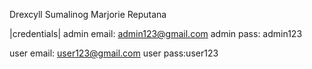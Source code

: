 Drexcyll Sumalinog
Marjorie Reputana

|credentials|
admin email: admin123@gmail.com
admin pass: admin123

user email: user123@gmail.com
user pass:user123


